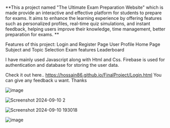 **This a project named "The Ultimate Exam Preparation Website" which is made
provide an interactive and effective platform for students to prepare for exams. It 
aims to enhance the learning experience by offering features such as personalized 
profiles, real-time quiz simulations, and instant feedback, helping users improve 
their knowledge, time management, better preparation for 
exams. **

Features of this project: 
Login and Register Page
User Profile
Home Page
Subject and Topic Selection
Exam features
Leaderboard

I have mainly used Javascript along with Html and Css. 
Firebase is used for authentication and database for storing the user data. 

Check it out here.. https://hossain86.github.io/FinalProject/Login.html
You can give any feedback u want. Thanks

![image](https://github.com/user-attachments/assets/d51234a1-ee1a-40b5-b2d9-47317f0d4825)

![Screenshot 2024-09-10 2](https://github.com/user-attachments/assets/fcb96961-aa2e-4e03-8dff-5b752cd95627)


![Screenshot 2024-09-10 193018](https://github.com/user-attachments/assets/52d1f0e6-a7e3-4ead-9435-77046aff4bb8)

![image](https://github.com/user-attachments/assets/315933e6-6689-4da7-bb56-8eb9c6a4cb62)
